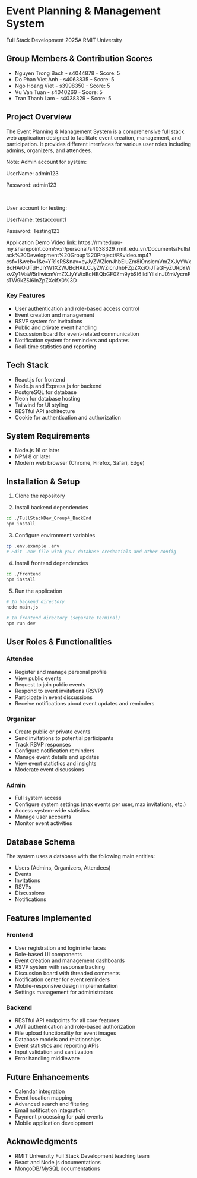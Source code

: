 # Event Planning & Management System

Full Stack Development 2025A
RMIT University

## Group Members & Contribution Scores
- Nguyen Trong Bach - s4044878 - Score: 5
- Do Phan Viet Anh - s4063835 - Score: 5
- Ngo Hoang Viet - s3998350 - Score: 5
- Vu Van Tuan - s4040269 - Score: 5
- Tran Thanh Lam - s4038329 - Score: 5

## Project Overview
The Event Planning & Management System is a comprehensive full stack web application designed to facilitate event creation, management, and participation. It provides different interfaces for various user roles including admins, organizers, and attendees.
<br>
<p>Note: Admin account for system:</p>
<p>UserName: admin123</p>
<p>Password: admin123</p>
<br>
<p>User account for testing:</p>
<p>UserName: testaccount1</p>
<p>Password: Testing123</p>
<p> Application Demo Video link: https://rmiteduau-my.sharepoint.com/:v:/r/personal/s4038329_rmit_edu_vn/Documents/Fullstack%20Development%20Group%20Project/FSvideo.mp4?csf=1&web=1&e=YR1sRS&nav=eyJyZWZlcnJhbEluZm8iOnsicmVmZXJyYWxBcHAiOiJTdHJlYW1XZWJBcHAiLCJyZWZlcnJhbFZpZXciOiJTaGFyZURpYWxvZy1MaW5rIiwicmVmZXJyYWxBcHBQbGF0Zm9ybSI6IldlYiIsInJlZmVycmFsTW9kZSI6InZpZXcifX0%3D

### Key Features
- User authentication and role-based access control
- Event creation and management
- RSVP system for invitations
- Public and private event handling
- Discussion board for event-related communication
- Notification system for reminders and updates
- Real-time statistics and reporting

## Tech Stack
- React.js for frontend
- Node.js and Express.js for backend
- PostgreSQL for database
- Neon for database hosting
- Tailwind for UI styling
- RESTful API architecture
- Cookie for authentication and authorization

## System Requirements
- Node.js 16 or later
- NPM 8 or later
- Modern web browser (Chrome, Firefox, Safari, Edge)

## Installation & Setup

1. Clone the repository

2. Install backend dependencies
```bash
cd ./FullStackDev_Group4_BackEnd
npm install
```

3. Configure environment variables
```bash
cp .env.example .env
# Edit .env file with your database credentials and other config
```

4. Install frontend dependencies
```bash
cd ./frontend
npm install
```

5. Run the application
```bash
# In backend directory
node main.js

# In frontend directory (separate terminal)
npm run dev
```

## User Roles & Functionalities

### Attendee
- Register and manage personal profile
- View public events
- Request to join public events
- Respond to event invitations (RSVP)
- Participate in event discussions
- Receive notifications about event updates and reminders

### Organizer
- Create public or private events
- Send invitations to potential participants
- Track RSVP responses
- Configure notification reminders
- Manage event details and updates
- View event statistics and insights
- Moderate event discussions

### Admin
- Full system access
- Configure system settings (max events per user, max invitations, etc.)
- Access system-wide statistics
- Manage user accounts
- Monitor event activities

## Database Schema
The system uses a database with the following main entities:
- Users (Admins, Organizers, Attendees)
- Events
- Invitations
- RSVPs
- Discussions
- Notifications

## Features Implemented

### Frontend
- User registration and login interfaces
- Role-based UI components
- Event creation and management dashboards
- RSVP system with response tracking
- Discussion board with threaded comments
- Notification center for event reminders
- Mobile-responsive design implementation
- Settings management for administrators

### Backend
- RESTful API endpoints for all core features
- JWT authentication and role-based authorization
- File upload functionality for event images
- Database models and relationships
- Event statistics and reporting APIs
- Input validation and sanitization
- Error handling middleware

## Future Enhancements
- Calendar integration
- Event location mapping
- Advanced search and filtering
- Email notification integration
- Payment processing for paid events
- Mobile application development

## Acknowledgments
- RMIT University Full Stack Development teaching team
- React and Node.js documentations
- MongoDB/MySQL documentations
